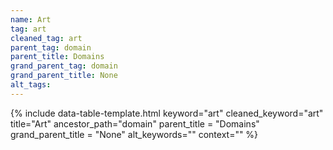 ```yaml
---
name: Art
tag: art
cleaned_tag: art
parent_tag: domain
parent_title: Domains
grand_parent_tag: domain
grand_parent_title: None
alt_tags: 
---
```


{% include data-table-template.html 
  keyword="art" 
  cleaned_keyword="art" 
  title="Art"
  ancestor_path="domain" 
  parent_title = "Domains"
  grand_parent_title = "None"
  alt_keywords=""
  context=""
%}

